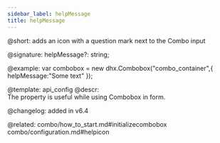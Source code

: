 ```yaml
---
sidebar_label: helpMessage
title: helpMessage
---          
```


@short: adds an icon with a question mark next to the Combo input

@signature: helpMessage?: string;

@example: 
var combobox = new dhx.Combobox("combo_container",{
	helpMessage:"Some text"
});

@template:	api_config
@descr:  
The property is useful while using Combobox in form.

@changelog: added in v6.4

@related: combo/how_to_start.md#initializecombobox
combo/configuration.md#helpicon